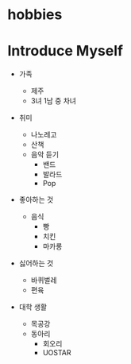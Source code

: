 # hobbies

Introduce Myself
================

* 가족
   * 제주
   * 3녀 1남 중 차녀
 
* 취미
  * 나노레고
  * 산책
  * 음악 듣기
    * 밴드
    * 발라드
    * Pop
    
* 좋아하는 것
   * 음식
     * 빵
     * 치킨
     * 마카롱
* 싫어하는 것
   * 바퀴벌레
   * 편육
   
* 대학 생활
   * 목공강
   * 동아리
     * 회오리
     * UOSTAR
    
